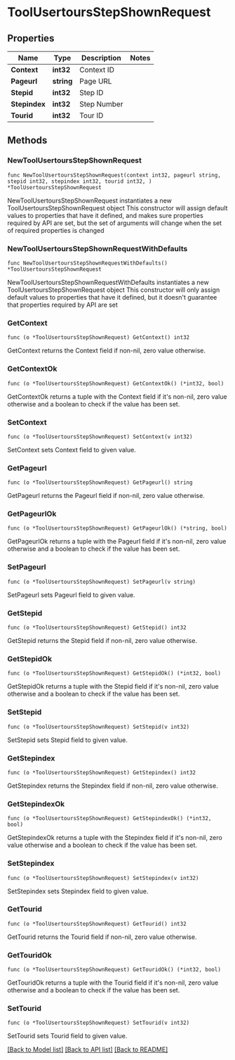 # ToolUsertoursStepShownRequest

## Properties

Name | Type | Description | Notes
------------ | ------------- | ------------- | -------------
**Context** | **int32** | Context ID | 
**Pageurl** | **string** | Page URL | 
**Stepid** | **int32** | Step ID | 
**Stepindex** | **int32** | Step Number | 
**Tourid** | **int32** | Tour ID | 

## Methods

### NewToolUsertoursStepShownRequest

`func NewToolUsertoursStepShownRequest(context int32, pageurl string, stepid int32, stepindex int32, tourid int32, ) *ToolUsertoursStepShownRequest`

NewToolUsertoursStepShownRequest instantiates a new ToolUsertoursStepShownRequest object
This constructor will assign default values to properties that have it defined,
and makes sure properties required by API are set, but the set of arguments
will change when the set of required properties is changed

### NewToolUsertoursStepShownRequestWithDefaults

`func NewToolUsertoursStepShownRequestWithDefaults() *ToolUsertoursStepShownRequest`

NewToolUsertoursStepShownRequestWithDefaults instantiates a new ToolUsertoursStepShownRequest object
This constructor will only assign default values to properties that have it defined,
but it doesn't guarantee that properties required by API are set

### GetContext

`func (o *ToolUsertoursStepShownRequest) GetContext() int32`

GetContext returns the Context field if non-nil, zero value otherwise.

### GetContextOk

`func (o *ToolUsertoursStepShownRequest) GetContextOk() (*int32, bool)`

GetContextOk returns a tuple with the Context field if it's non-nil, zero value otherwise
and a boolean to check if the value has been set.

### SetContext

`func (o *ToolUsertoursStepShownRequest) SetContext(v int32)`

SetContext sets Context field to given value.


### GetPageurl

`func (o *ToolUsertoursStepShownRequest) GetPageurl() string`

GetPageurl returns the Pageurl field if non-nil, zero value otherwise.

### GetPageurlOk

`func (o *ToolUsertoursStepShownRequest) GetPageurlOk() (*string, bool)`

GetPageurlOk returns a tuple with the Pageurl field if it's non-nil, zero value otherwise
and a boolean to check if the value has been set.

### SetPageurl

`func (o *ToolUsertoursStepShownRequest) SetPageurl(v string)`

SetPageurl sets Pageurl field to given value.


### GetStepid

`func (o *ToolUsertoursStepShownRequest) GetStepid() int32`

GetStepid returns the Stepid field if non-nil, zero value otherwise.

### GetStepidOk

`func (o *ToolUsertoursStepShownRequest) GetStepidOk() (*int32, bool)`

GetStepidOk returns a tuple with the Stepid field if it's non-nil, zero value otherwise
and a boolean to check if the value has been set.

### SetStepid

`func (o *ToolUsertoursStepShownRequest) SetStepid(v int32)`

SetStepid sets Stepid field to given value.


### GetStepindex

`func (o *ToolUsertoursStepShownRequest) GetStepindex() int32`

GetStepindex returns the Stepindex field if non-nil, zero value otherwise.

### GetStepindexOk

`func (o *ToolUsertoursStepShownRequest) GetStepindexOk() (*int32, bool)`

GetStepindexOk returns a tuple with the Stepindex field if it's non-nil, zero value otherwise
and a boolean to check if the value has been set.

### SetStepindex

`func (o *ToolUsertoursStepShownRequest) SetStepindex(v int32)`

SetStepindex sets Stepindex field to given value.


### GetTourid

`func (o *ToolUsertoursStepShownRequest) GetTourid() int32`

GetTourid returns the Tourid field if non-nil, zero value otherwise.

### GetTouridOk

`func (o *ToolUsertoursStepShownRequest) GetTouridOk() (*int32, bool)`

GetTouridOk returns a tuple with the Tourid field if it's non-nil, zero value otherwise
and a boolean to check if the value has been set.

### SetTourid

`func (o *ToolUsertoursStepShownRequest) SetTourid(v int32)`

SetTourid sets Tourid field to given value.



[[Back to Model list]](../README.md#documentation-for-models) [[Back to API list]](../README.md#documentation-for-api-endpoints) [[Back to README]](../README.md)


